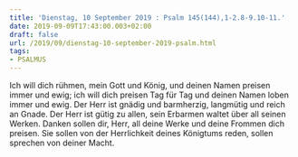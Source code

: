 ```yaml
---
title: 'Dienstag, 10 September 2019 : Psalm 145(144),1-2.8-9.10-11.'
date: 2019-09-09T17:43:00.003+02:00
draft: false
url: /2019/09/dienstag-10-september-2019-psalm.html
tags: 
- PSALMUS
---
```


Ich will dich rühmen, mein Gott und König, und deinen Namen preisen immer und ewig; ich will dich preisen Tag für Tag und deinen Namen loben immer und ewig. Der Herr ist gnädig und barmherzig, langmütig und reich an Gnade. Der Herr ist gütig zu allen, sein Erbarmen waltet über all seinen Werken. Danken sollen dir, Herr, all deine Werke und deine Frommen dich preisen. Sie sollen von der Herrlichkeit deines Königtums reden, sollen sprechen von deiner Macht.